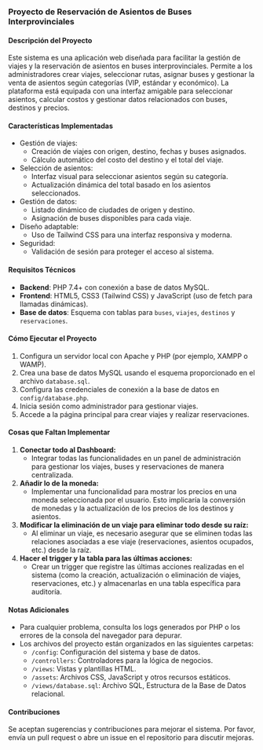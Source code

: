 ### **Proyecto de Reservación de Asientos de Buses Interprovinciales**

#### **Descripción del Proyecto**
Este sistema es una aplicación web diseñada para facilitar la gestión de viajes y la reservación de asientos en buses interprovinciales. Permite a los administradores crear viajes, seleccionar rutas, asignar buses y gestionar la venta de asientos según categorías (VIP, estándar y económico). La plataforma está equipada con una interfaz amigable para seleccionar asientos, calcular costos y gestionar datos relacionados con buses, destinos y precios.

#### **Características Implementadas**
- Gestión de viajes:
  - Creación de viajes con origen, destino, fechas y buses asignados.
  - Cálculo automático del costo del destino y el total del viaje.
- Selección de asientos:
  - Interfaz visual para seleccionar asientos según su categoría.
  - Actualización dinámica del total basado en los asientos seleccionados.
- Gestión de datos:
  - Listado dinámico de ciudades de origen y destino.
  - Asignación de buses disponibles para cada viaje.
- Diseño adaptable:
  - Uso de Tailwind CSS para una interfaz responsiva y moderna.
- Seguridad:
  - Validación de sesión para proteger el acceso al sistema.

#### **Requisitos Técnicos**
- **Backend**: PHP 7.4+ con conexión a base de datos MySQL.
- **Frontend**: HTML5, CSS3 (Tailwind CSS) y JavaScript (uso de fetch para llamadas dinámicas).
- **Base de datos**: Esquema con tablas para `buses`, `viajes`, `destinos` y `reservaciones`.

#### **Cómo Ejecutar el Proyecto**
1. Configura un servidor local con Apache y PHP (por ejemplo, XAMPP o WAMP).
2. Crea una base de datos MySQL usando el esquema proporcionado en el archivo `database.sql`.
3. Configura las credenciales de conexión a la base de datos en `config/database.php`.
4. Inicia sesión como administrador para gestionar viajes.
5. Accede a la página principal para crear viajes y realizar reservaciones.

#### **Cosas que Faltan Implementar**
1. **Conectar todo al Dashboard:**
   - Integrar todas las funcionalidades en un panel de administración para gestionar los viajes, buses y reservaciones de manera centralizada.
2. **Añadir lo de la moneda:**
   - Implementar una funcionalidad para mostrar los precios en una moneda seleccionada por el usuario. Esto implicaría la conversión de monedas y la actualización de los precios de los destinos y asientos.
4. **Modificar la eliminación de un viaje para eliminar todo desde su raíz:**
   - Al eliminar un viaje, es necesario asegurar que se eliminen todas las relaciones asociadas a ese viaje (reservaciones, asientos ocupados, etc.) desde la raíz.
6. **Hacer el trigger y la tabla para las últimas acciones:**
   - Crear un trigger que registre las últimas acciones realizadas en el sistema (como la creación, actualización o eliminación de viajes, reservaciones, etc.) y almacenarlas en una tabla específica para auditoría.

#### **Notas Adicionales**
- Para cualquier problema, consulta los logs generados por PHP o los errores de la consola del navegador para depurar.
- Los archivos del proyecto están organizados en las siguientes carpetas:
  - `/config`: Configuración del sistema y base de datos.
  - `/controllers`: Controladores para la lógica de negocios.
  - `/views`: Vistas y plantillas HTML.
  - `/assets`: Archivos CSS, JavaScript y otros recursos estáticos.
  - `/views/database.sql`: Archivo SQL, Estructura de la Base de Datos relacional.


#### **Contribuciones**
Se aceptan sugerencias y contribuciones para mejorar el sistema. Por favor, envía un pull request o abre un issue en el repositorio para discutir mejoras.

